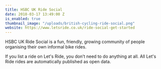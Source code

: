 ```yaml
---
title: HSBC UK Ride Social
date: 2018-03-17 13:49:00 Z
is_enabled: true
thumbnail_image: "/uploads/british-cycling-ride-social.png"
website: https://www.letsride.co.uk/ride-social-get-started
---
```


HSBC UK Ride Social is a fun, friendly, growing community of people organising their own informal bike rides.

If you list a ride on Let's Ride, you don’t need to do anything at all. All Let's Ride rides are automatically published as open data.
